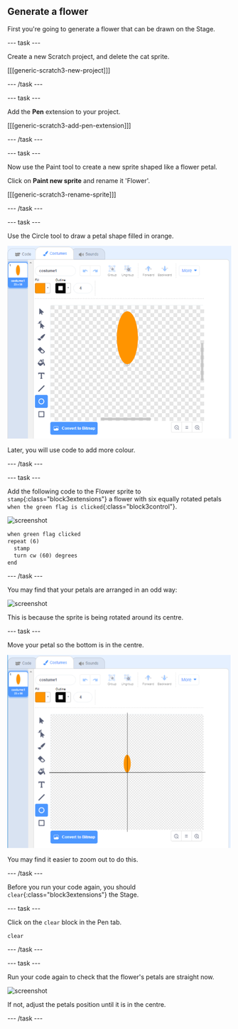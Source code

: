 ## Generate a flower

First you're going to generate a flower that can be drawn on the Stage. 

--- task ---

Create a new Scratch project, and delete the cat sprite.

[[[generic-scratch3-new-project]]]

--- /task ---

--- task ---

Add the **Pen** extension to your project.

[[[generic-scratch3-add-pen-extension]]]

--- /task ---

--- task ---

Now use the Paint tool to create a new sprite shaped like a flower petal.

Click on **Paint new sprite** and rename it 'Flower'.

[[[generic-scratch3-rename-sprite]]]

--- /task ---

--- task ---

Use the Circle tool to draw a petal shape filled in orange. 

![screenshot](images/flower-petal.png)

Later, you will use code to add more colour.

--- /task ---

--- task ---

Add the following code to the Flower sprite to `stamp`{:class="block3extensions"} a flower with six equally rotated petals `when the green flag is clicked`{:class="block3control"}. 

![screenshot](images/flower-6-straight.png)

```blocks3
when green flag clicked
repeat (6) 
  stamp
  turn cw (60) degrees
end
```

--- /task ---

You may find that your petals are arranged in an odd way:

![screenshot](images/flower-6-offset.png)

This is because the sprite is being rotated around its centre. 

--- task ---

Move your petal so the bottom is in the centre.

![screenshot](images/flower-crosshair-annotated.png)

You may find it easier to zoom out to do this.

--- /task ---

Before you run your code again, you should `clear`{:class="block3extensions"} the Stage.

--- task ---

Click on the `clear` block in the Pen tab.

```blocks3
clear
```

--- /task ---

--- task ---

Run your code again to check that the flower's petals are straight now.

![screenshot](images/flower-6-straight.png)

If not, adjust the petals position until it is in the centre.
 
--- /task ---
